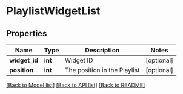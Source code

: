 # PlaylistWidgetList

## Properties
Name | Type | Description | Notes
------------ | ------------- | ------------- | -------------
**widget_id** | **int** | Widget ID | [optional] 
**position** | **int** | The position in the Playlist | [optional] 

[[Back to Model list]](../README.md#documentation-for-models) [[Back to API list]](../README.md#documentation-for-api-endpoints) [[Back to README]](../README.md)


